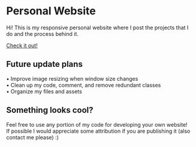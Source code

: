# Personal Website
Hi! This is my responsive personal website where I post the projects that I do and the process behind it.

[Check it out!](https://sujohnson.com/)

## Future update plans
   •  Improve image resizing when window size changes<br/>
   •  Clean up my code, comment, and remove redundant classes <br/>
   •  Organize my files and assets <br/>
   
## Something looks cool?
Feel free to use any portion of my code for developing your own website!<br/>
If possible I would appreciate some attribution if you are publishing it (also contact me please) :)


